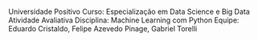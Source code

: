 Universidade Positivo
Curso: Especialização em Data Science e Big Data
Atividade Avaliativa
Disciplina: Machine Learning com Python
Equipe: Eduardo Cristaldo, Felipe Azevedo Pinage, Gabriel Torelli

